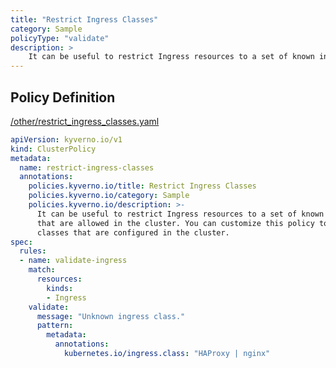 ```yaml
---
title: "Restrict Ingress Classes"
category: Sample
policyType: "validate"
description: >
    It can be useful to restrict Ingress resources to a set of known ingress classes  that are allowed in the cluster. You can customize this policy to allow ingress  classes that are configured in the cluster.
---
```


## Policy Definition
<a href="https://github.com/kyverno/policies/raw/main//other/restrict_ingress_classes.yaml" target="-blank">/other/restrict_ingress_classes.yaml</a>

```yaml
apiVersion: kyverno.io/v1
kind: ClusterPolicy
metadata:
  name: restrict-ingress-classes
  annotations:
    policies.kyverno.io/title: Restrict Ingress Classes
    policies.kyverno.io/category: Sample
    policies.kyverno.io/description: >-
      It can be useful to restrict Ingress resources to a set of known ingress classes 
      that are allowed in the cluster. You can customize this policy to allow ingress 
      classes that are configured in the cluster.
spec:
  rules:
  - name: validate-ingress
    match:
      resources:
        kinds:
        - Ingress
    validate:
      message: "Unknown ingress class."
      pattern:
        metadata:
          annotations:
            kubernetes.io/ingress.class: "HAProxy | nginx"
```

